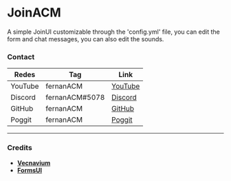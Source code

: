 # JoinACM
A simple JoinUI customizable through the 'config.yml' file, you can edit the form and chat messages, you can also edit the sounds.
### Contact
| Redes | Tag | Link |
|-------|-------------|------|
| YouTube | fernanACM | [YouTube](https://www.youtube.com/channel/UC-M5iTrCItYQBg5GMuX5ySw) | 
| Discord | fernanACM#5078 | [Discord](https://discord.gg/YyE9XFckqb) |
| GitHub | fernanACM | [GitHub](https://github.com/fernanACM)
| Poggit | fernanACM | [Poggit](https://poggit.pmmp.io/ci/fernanACM)
****
### Credits
* **[Vecnavium](https://github.com/Vecnavium)**
* **[FormsUI](https://github.com/Vecnavium/FormsUI/tree/master/)** 
